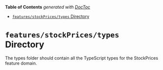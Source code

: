 <!-- START doctoc generated TOC please keep comment here to allow auto update -->
<!-- DON'T EDIT THIS SECTION, INSTEAD RE-RUN doctoc TO UPDATE -->

**Table of Contents** _generated with [DocToc](https://github.com/thlorenz/doctoc)_

- [`features/stockPrices/types` Directory](#featuresstockpricestypes-directory)

<!-- END doctoc generated TOC please keep comment here to allow auto update -->

# `features/stockPrices/types` Directory

The types folder should contain all the TypeScript types for the StockPrices feature domain.

